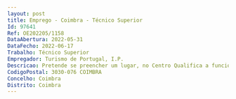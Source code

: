 ```yaml
--- 
layout: post
title: Emprego - Coimbra - Técnico Superior
Id: 97641
Ref: OE202205/1158
DataAbertura: 2022-05-31
DataFecho: 2022-06-17
Trabalho: Técnico Superior
Empregador: Turismo de Portugal, I.P.
Descricao: Pretende se preencher um lugar, no Centro Qualifica a funcionar na Escola de Hotelaria e Turismo de Coimbra, para desempenho de funções de técnico de orientação, reconhecimento e validação de competências, responsável pelas etapas de acolhimento, diagnóstico, informação e orientação, encaminhamento e pela condução dos processos de reconhecimento, validação e certificação de competências, conforme descrito no artigo 8.º da Portaria n.º 232 2016 de 29 de agosto.
CodigoPostal: 3030-076 COIMBRA
Concelho: Coimbra
Distrito: Coimbra
--- 
```


